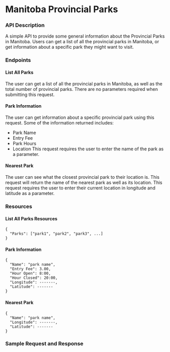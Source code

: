 # Manitoba Provincial Parks

### API Description
A simple API to provide some general information about the Provincial Parks in Manitoba. Users can get a list of all the provincial parks in Manitoba, or get information about a specific park they might want to visit.

### Endpoints
#### List All Parks
The user can get a list of all the provincial parks in Manitoba, as well as the total number of provincial parks. There are no parameters required when submitting this request.

#### Park Information
The user can get information about a specific provincial park using this request. Some of the information returned includes:
- Park Name
- Entry Fee
- Park Hours
- Location
This request requires the user to enter the name of the park as a parameter.

#### Nearest Park
The user can see what the closest provincial park to their location is. This request will return the name of the nearest park as well as its location. This request requires the user to enter their current location in longitude and latitude as a parameter.

### Resources
#### List All Parks Resources
```
{
  "Parks": ["park1", "park2", "park3", ...]
}
```

#### Park Information
```
{
  "Name": "park name",
  "Entry Fee": 3.00,
  "Hour Open": 8:00,
  "Hour Closed": 20:00,
  "Longitude": -------,
  "Latitude": -------
}
```
#### Nearest Park
```
{
  "Name": "park name",
  "Longitude": -------,
  "Latitude": -------
}
```

### Sample Request and Response

